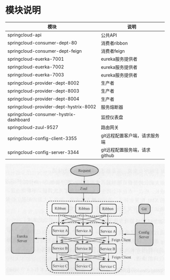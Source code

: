 # 模块说明
|  模块   | 说明  |
|  ----  | ----  |
| springcloud-api  | 公共API |
| springcloud-consumer-dept-80  | 消费者ribbon |
| springcloud-consumer-dept-feign  | 消费者feign |
| springcloud-euerka-7001  | eureka服务提供者 |
| springcloud-euerka-7002  | eureka服务提供者 |
| springcloud-euerka-7003  | eureka服务提供者 |
| springcloud-provider-dept-8002  | 生产者 |
| springcloud-provider-dept-8003  | 生产者 |
| springcloud-provider-dept-8004  | 生产者 |
| springcloud-provider-dept-hystrix-8002  | 服务熔断器 |
| springcloud-consumer-hystrix-dashboard  | 监控仪表盘 |
| springcloud-zuul-9527  | 路由网关 |
| springcloud-config-client-3355  | git远程配置客户端，请求服务端 |
| springcloud-config-server-3344  | git远程配置服务端，请求github |
![img.png](img.png)
